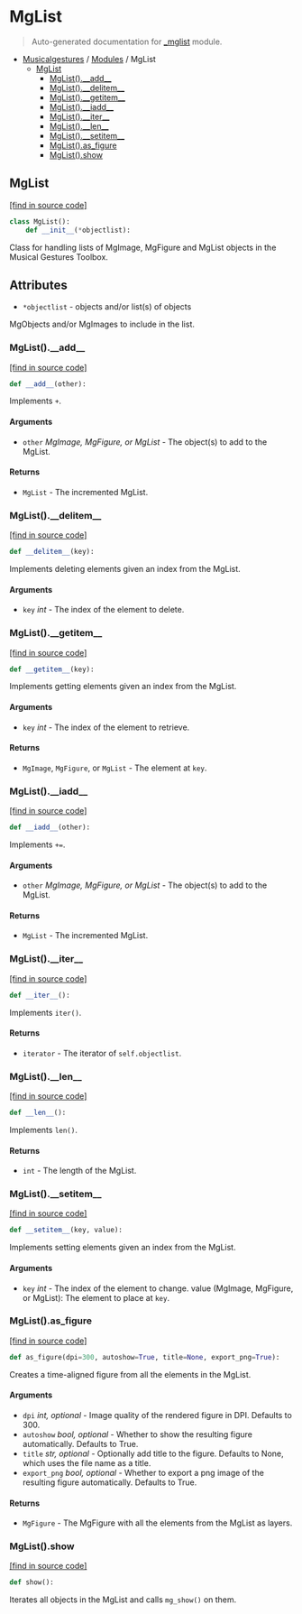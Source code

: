 # MgList

> Auto-generated documentation for [\_mglist](https://github.com/fourMs/MGT-python/blob/master/musicalgestures/_mglist.py) module.

- [Musicalgestures](README.md#musicalgestures-index) / [Modules](MODULES.md#musicalgestures-modules) / MgList
  - [MgList](#mglist)
    - [MgList().\_\_add\_\_](#mglist__add__)
    - [MgList().\_\_delitem\_\_](#mglist__delitem__)
    - [MgList().\_\_getitem\_\_](#mglist__getitem__)
    - [MgList().\_\_iadd\_\_](#mglist__iadd__)
    - [MgList().\_\_iter\_\_](#mglist__iter__)
    - [MgList().\_\_len\_\_](#mglist__len__)
    - [MgList().\_\_setitem\_\_](#mglist__setitem__)
    - [MgList().as_figure](#mglistas_figure)
    - [MgList().show](#mglistshow)

## MgList

[[find in source code]](https://github.com/fourMs/MGT-python/blob/master/musicalgestures/_mglist.py#L5)

```python
class MgList():
    def __init__(*objectlist):
```

Class for handling lists of MgImage, MgFigure and MgList objects in the Musical Gestures Toolbox.

## Attributes

- `*objectlist` - objects and/or list(s) of objects

MgObjects and/or MgImages to include in the list.

### MgList().\_\_add\_\_

[[find in source code]](https://github.com/fourMs/MGT-python/blob/master/musicalgestures/_mglist.py#L128)

```python
def __add__(other):
```

Implements `+`.

#### Arguments

- `other` _MgImage, MgFigure, or MgList_ - The object(s) to add to the MgList.

#### Returns

- `MgList` - The incremented MgList.

### MgList().\_\_delitem\_\_

[[find in source code]](https://github.com/fourMs/MGT-python/blob/master/musicalgestures/_mglist.py#L85)

```python
def __delitem__(key):
```

Implements deleting elements given an index from the MgList.

#### Arguments

- `key` _int_ - The index of the element to delete.

### MgList().\_\_getitem\_\_

[[find in source code]](https://github.com/fourMs/MGT-python/blob/master/musicalgestures/_mglist.py#L63)

```python
def __getitem__(key):
```

Implements getting elements given an index from the MgList.

#### Arguments

- `key` _int_ - The index of the element to retrieve.

#### Returns

- `MgImage`, `MgFigure`, or `MgList` - The element at `key`.

### MgList().\_\_iadd\_\_

[[find in source code]](https://github.com/fourMs/MGT-python/blob/master/musicalgestures/_mglist.py#L103)

```python
def __iadd__(other):
```

Implements `+=`.

#### Arguments

- `other` _MgImage, MgFigure, or MgList_ - The object(s) to add to the MgList.

#### Returns

- `MgList` - The incremented MgList.

### MgList().\_\_iter\_\_

[[find in source code]](https://github.com/fourMs/MGT-python/blob/master/musicalgestures/_mglist.py#L94)

```python
def __iter__():
```

Implements `iter()`.

#### Returns

- `iterator` - The iterator of `self.objectlist`.

### MgList().\_\_len\_\_

[[find in source code]](https://github.com/fourMs/MGT-python/blob/master/musicalgestures/_mglist.py#L54)

```python
def __len__():
```

Implements `len()`.

#### Returns

- `int` - The length of the MgList.

### MgList().\_\_setitem\_\_

[[find in source code]](https://github.com/fourMs/MGT-python/blob/master/musicalgestures/_mglist.py#L75)

```python
def __setitem__(key, value):
```

Implements setting elements given an index from the MgList.

#### Arguments

- `key` _int_ - The index of the element to change.
  value (MgImage, MgFigure, or MgList): The element to place at `key`.

### MgList().as_figure

[[find in source code]](https://github.com/fourMs/MGT-python/blob/master/musicalgestures/_mglist.py#L159)

```python
def as_figure(dpi=300, autoshow=True, title=None, export_png=True):
```

Creates a time-aligned figure from all the elements in the MgList.

#### Arguments

- `dpi` _int, optional_ - Image quality of the rendered figure in DPI. Defaults to 300.
- `autoshow` _bool, optional_ - Whether to show the resulting figure automatically. Defaults to True.
- `title` _str, optional_ - Optionally add title to the figure. Defaults to None, which uses the file name as a title.
- `export_png` _bool, optional_ - Whether to export a png image of the resulting figure automatically. Defaults to True.

#### Returns

- `MgFigure` - The MgFigure with all the elements from the MgList as layers.

### MgList().show

[[find in source code]](https://github.com/fourMs/MGT-python/blob/master/musicalgestures/_mglist.py#L47)

```python
def show():
```

Iterates all objects in the MgList and calls `mg_show()` on them.
